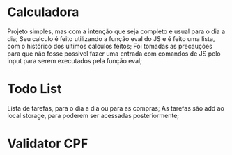 # Calculadora
Projeto simples, mas com a intenção que seja completo e usual para o dia a dia;
Seu calculo é feito utilizando a função eval do JS e é feito uma lista, com o histórico dos ultimos calculos feitos;
Foi tomadas as precauções para que não fosse possivel fazer uma entrada com comandos de JS pelo input para serem executados pela função eval;

# Todo List
Lista de tarefas, para o dia a dia ou para as compras;
As tarefas são add ao local storage, para poderem ser acessadas posteriormente;

# Validator CPF
